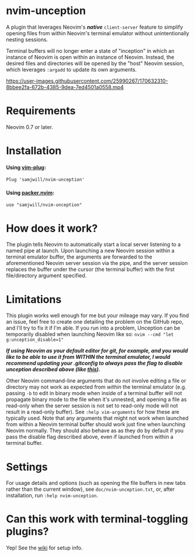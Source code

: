 # nvim-unception

A plugin that leverages Neovim's ***native*** `client-server` feature to
simplify opening files from within Neovim's terminal emulator without
unintentionally nesting sessions.

Terminal buffers will no longer enter a state of "inception" in which an
instance of Neovim is open within an instance of Neovim. Instead, the desired
files and directories will be opened by the "host" Neovim session, which
leverages `:argadd` to update its own arguments.

https://user-images.githubusercontent.com/25990267/170632310-8bbee2fa-672b-4385-9dea-7ed4501a0558.mp4

# Requirements

Neovim 0.7 or later.

# Installation

#### Using [vim-plug](https://github.com/junegunn/vim-plug):

    Plug 'samjwill/nvim-unception'

#### Using [packer.nvim](https://github.com/wbthomason/packer.nvim):

    use "samjwill/nvim-unception"

# How does it work?

The plugin tells Neovim to automatically start a local server listening to a
named pipe at launch. Upon launching a new Neovim session within a terminal
emulator buffer, the arguments are forwarded to the aforementioned Neovim
server session via the pipe, and the server session replaces the buffer under
the cursor (the terminal buffer) with the first file/directory argument
specified.

# Limitations

This plugin works well enough for me but your mileage may vary. If you
find an issue, feel free to create one detailing the problem on the
GitHub repo, and I'll try to fix it if I'm able. If you run into a
problem, Unception can be temporarily disabled when launching Neovim
like so:
`nvim --cmd "let g:unception_disable=1"`

***If using Neovim as your default editor for git, for example, and you
would like to be able to use it from WITHIN the terminal emulator, I would
recommend updating your .gitconfig to always pass the flag to disable
unception described above (like [this](https://github.com/samjwill/dotfiles/blob/c59477c47867fb8f5560ba01d17722443428bc7e/.gitconfig#L5)).***

Other Neovim command-line arguments that do not involve editing a file or
directory may not work as expected from *within* the terminal emulator (e.g.
passing `-b` to edit in binary mode when inside of a terminal buffer will not
propagate binary mode to the file when it's unnested, and opening a file as
read-only when the server session is not set to read-only mode will not result
in a read-only buffer). See `:help vim-arguments` for how these are typically
used. Note that any arguments that might not work when launched from within a
Neovim terminal buffer should work just fine when launching Neovim normally.
They should also behave as as they do by default if you pass the disable flag
described above, even if launched from within a terminal buffer.

# Settings

For usage details and options (such as opening the file buffers in new tabs
rather than the current window), see `doc/nvim-unception.txt`, or, after
installation, run `:help nvim-unception`.

# Can this work with terminal-toggling plugins?

Yep! See the [wiki](https://github.com/samjwill/nvim-unception/wiki) for setup info.
